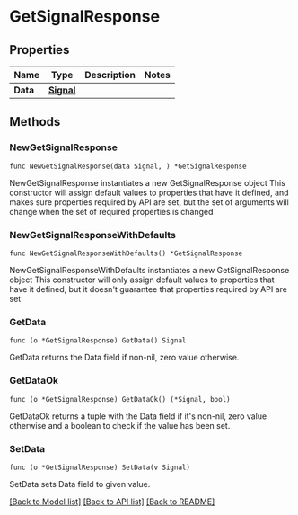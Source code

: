 # GetSignalResponse

## Properties

Name | Type | Description | Notes
------------ | ------------- | ------------- | -------------
**Data** | [**Signal**](Signal.md) |  | 

## Methods

### NewGetSignalResponse

`func NewGetSignalResponse(data Signal, ) *GetSignalResponse`

NewGetSignalResponse instantiates a new GetSignalResponse object
This constructor will assign default values to properties that have it defined,
and makes sure properties required by API are set, but the set of arguments
will change when the set of required properties is changed

### NewGetSignalResponseWithDefaults

`func NewGetSignalResponseWithDefaults() *GetSignalResponse`

NewGetSignalResponseWithDefaults instantiates a new GetSignalResponse object
This constructor will only assign default values to properties that have it defined,
but it doesn't guarantee that properties required by API are set

### GetData

`func (o *GetSignalResponse) GetData() Signal`

GetData returns the Data field if non-nil, zero value otherwise.

### GetDataOk

`func (o *GetSignalResponse) GetDataOk() (*Signal, bool)`

GetDataOk returns a tuple with the Data field if it's non-nil, zero value otherwise
and a boolean to check if the value has been set.

### SetData

`func (o *GetSignalResponse) SetData(v Signal)`

SetData sets Data field to given value.



[[Back to Model list]](../README.md#documentation-for-models) [[Back to API list]](../README.md#documentation-for-api-endpoints) [[Back to README]](../README.md)


